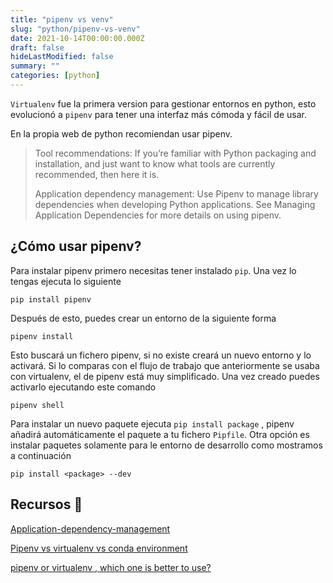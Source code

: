 ```yaml
---
title: "pipenv vs venv"
slug: "python/pipenv-vs-venv"
date: 2021-10-14T00:00:00.000Z
draft: false
hideLastModified: false
summary: ""
categories: [python]
---
```


`Virtualenv` fue la primera version para gestionar entornos en python, esto evolucionó a `pipenv` para tener una interfaz más cómoda y fácil de usar.

En la propia web de python recomiendan usar pipenv.

> Tool recommendations: 
> If you’re familiar with Python packaging and installation, and just want to know what tools are currently recommended, then here it is.
> 
> Application dependency management:
> Use Pipenv to manage library dependencies when developing Python applications. See Managing Application Dependencies for more details on using pipenv.

## ¿Cómo usar pipenv?

Para instalar pipenv primero necesitas tener instalado `pip`. Una vez lo tengas ejecuta lo siguiente

```
pip install pipenv
```

Después de esto, puedes crear un entorno de la siguiente forma

```
pipenv install
```

Esto buscará un fichero pipenv, si no existe creará un nuevo entorno y lo activará. Si lo comparas con el flujo de trabajo que anteriormente se usaba con virtualenv, el de pipenv está muy simplificado. Una vez creado puedes activarlo ejecutando este comando

```
pipenv shell
```

Para instalar un nuevo paquete ejecuta `pip install package` , pipenv añadirá automáticamente el paquete a tu fichero `Pipfile`. Otra opción es instalar paquetes solamente para le entorno de desarrollo como mostramos a continuación

```
pip install <package> --dev
```

## Recursos 🔗

[Application-dependency-management](https://packaging.python.org/guides/tool-recommendations/#application-dependency-management)

[Pipenv vs virtualenv vs conda environment](https://medium.com/@krishnaregmi/pipenv-vs-virtualenv-vs-conda-environment-3dde3f6869ed)

[pipenv or virtualenv , which one is better to use?](https://stackoverflow.com/questions/58352528/pipenv-or-virtualenv-which-one-is-better-to-use)
